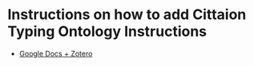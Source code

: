 # Instructions on how to add Cittaion Typing Ontology Instructions

* [Google Docs + Zotero](https://docs.google.com/document/d/1_384jZzNisNKpAERzrpJhxcjs_cPgaQFXa-5_QFaxkg/edit?usp=sharing)
